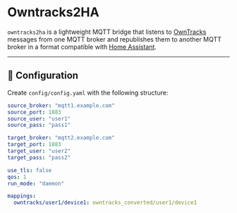 # Owntracks2HA

`owntracks2ha` is a lightweight MQTT bridge that listens to [OwnTracks](https://owntracks.org/) messages from one MQTT broker and republishes them to another MQTT broker in a format compatible with [Home Assistant](https://www.home-assistant.io/).

---

## 🔧 Configuration

Create `config/config.yaml` with the following structure:

```yaml
source_broker: "mqtt1.example.com"
source_port: 1883
source_user: "user1"
source_pass: "pass1"

target_broker: "mqtt2.example.com"
target_port: 1883
target_user: "user2"
target_pass: "pass2"

use_tls: false
qos: 1
run_mode: "daemon"

mappings:
  owntracks/user1/device1: owntracks_converted/user1/device1
